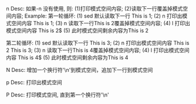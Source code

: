 n
Desc:
如果-n 没有使用, 则:
(1)打印模式空间内容;
(2)读取下一行覆盖掉模式空间内容;
Example:
第一轮循环:
(1) sed 默认读取下一行 This is 1;
(2) n 打印出模式空间内容 This is 1;
(3) n 读取下一行This is 2覆盖掉模式空间内容; 
(4) l 打印出模式空间内容 This is 2$
(5) 此时模式空间剩余内容为This is 2

第二轮循环:
(1) sed 默认读取下一行 This is 3;
(2) n 打印出模式空间内容 This is 2 This is 3;
(3) n 读取下一行This is 4覆盖掉模式空间内容; 
(4) l 打印出模式空间内容 This is 4$
(5) 此时模式空间剩余内容为This is 4

N
Desc:
增加一个换行符'\n'到模式空间，追加下一行到模式空间

p
Desc:
打印出模式空间

P
Desc:
打印模式空间, 直到第一个换行符'\n'



